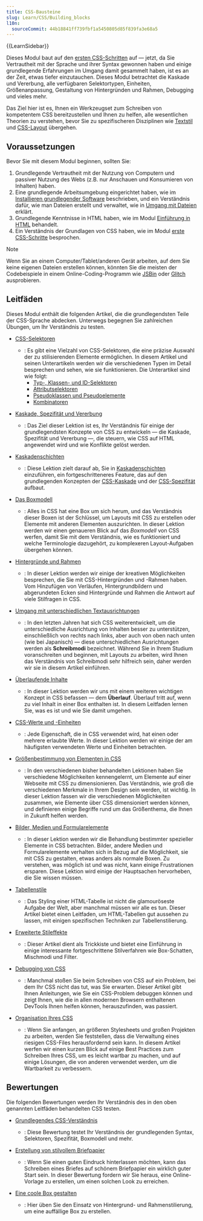 ```yaml
---
title: CSS-Bausteine
slug: Learn/CSS/Building_blocks
l10n:
  sourceCommit: 44b18841ff739fbf1a5450805d85f839fa3e68a5
---
```


{{LearnSidebar}}

Dieses Modul baut auf den [ersten CSS-Schritten](/de/docs/Learn/CSS/First_steps) auf — jetzt, da Sie Vertrautheit mit der Sprache und ihrer Syntax gewonnen haben und einige grundlegende Erfahrungen im Umgang damit gesammelt haben, ist es an der Zeit, etwas tiefer einzutauchen. Dieses Modul betrachtet die Kaskade und Vererbung, alle verfügbaren Selektortypen, Einheiten, Größenanpassung, Gestaltung von Hintergründen und Rahmen, Debugging und vieles mehr.

Das Ziel hier ist es, Ihnen ein Werkzeugset zum Schreiben von kompetentem CSS bereitzustellen und Ihnen zu helfen, alle wesentlichen Theorien zu verstehen, bevor Sie zu spezifischeren Disziplinen wie [Textstil](/de/docs/Learn/CSS/Styling_text) und [CSS-Layout](/de/docs/Learn/CSS/CSS_layout) übergehen.

## Voraussetzungen

Bevor Sie mit diesem Modul beginnen, sollten Sie:

1. Grundlegende Vertrautheit mit der Nutzung von Computern und passiver Nutzung des Webs (z.B. nur Anschauen und Konsumieren von Inhalten) haben.
2. Eine grundlegende Arbeitsumgebung eingerichtet haben, wie im [Installieren grundlegender Software](/de/docs/Learn/Getting_started_with_the_web/Installing_basic_software) beschrieben, und ein Verständnis dafür, wie man Dateien erstellt und verwaltet, wie in [Umgang mit Dateien](/de/docs/Learn/Getting_started_with_the_web/Dealing_with_files) erklärt.
3. Grundlegende Kenntnisse in HTML haben, wie im Modul [Einführung in HTML](/de/docs/Learn/HTML/Introduction_to_HTML) behandelt.
4. Ein Verständnis der Grundlagen von CSS haben, wie im Modul [erste CSS-Schritte](/de/docs/Learn/CSS/First_steps) besprochen.

> [!NOTE]
> Wenn Sie an einem Computer/Tablet/anderen Gerät arbeiten, auf dem Sie keine eigenen Dateien erstellen können, könnten Sie die meisten der Codebeispiele in einem Online-Coding-Programm wie [JSBin](https://jsbin.com/) oder [Glitch](https://glitch.com/) ausprobieren.

## Leitfäden

Dieses Modul enthält die folgenden Artikel, die die grundlegendsten Teile der CSS-Sprache abdecken. Unterwegs begegnen Sie zahlreichen Übungen, um Ihr Verständnis zu testen.

- [CSS-Selektoren](/de/docs/Learn/CSS/Building_blocks/Selectors)

  - : Es gibt eine Vielzahl von CSS-Selektoren, die eine präzise Auswahl der zu stilisierenden Elemente ermöglichen. In diesem Artikel und seinen Unterartikeln werden wir die verschiedenen Typen im Detail besprechen und sehen, wie sie funktionieren. Die Unterartikel sind wie folgt:
    - [Typ-, Klassen- und ID-Selektoren](/de/docs/Learn/CSS/Building_blocks/Selectors/Type_Class_and_ID_Selectors)
    - [Attributselektoren](/de/docs/Learn/CSS/Building_blocks/Selectors/Attribute_selectors)
    - [Pseudoklassen und Pseudoelemente](/de/docs/Learn/CSS/Building_blocks/Selectors/Pseudo-classes_and_pseudo-elements)
    - [Kombinatoren](/de/docs/Learn/CSS/Building_blocks/Selectors/Combinators)

- [Kaskade, Spezifität und Vererbung](/de/docs/Learn/CSS/Building_blocks/Cascade_and_inheritance)

  - : Das Ziel dieser Lektion ist es, Ihr Verständnis für einige der grundlegendsten Konzepte von CSS zu entwickeln — die Kaskade, Spezifität und Vererbung —, die steuern, wie CSS auf HTML angewendet wird und wie Konflikte gelöst werden.

- [Kaskadenschichten](/de/docs/Learn/CSS/Building_blocks/Cascade_layers)

  - : Diese Lektion zielt darauf ab, Sie in [Kaskadenschichten](/de/docs/Web/CSS/@layer) einzuführen, ein fortgeschritteneres Feature, das auf den grundlegenden Konzepten der [CSS-Kaskade](/de/docs/Web/CSS/Cascade) und der [CSS-Spezifität](/de/docs/Web/CSS/Specificity) aufbaut.

- [Das Boxmodell](/de/docs/Learn/CSS/Building_blocks/The_box_model)

  - : Alles in CSS hat eine Box um sich herum, und das Verständnis dieser Boxen ist der Schlüssel, um Layouts mit CSS zu erstellen oder Elemente mit anderen Elementen auszurichten. In dieser Lektion werden wir einen genaueren Blick auf das _Boxmodell_ von CSS werfen, damit Sie mit dem Verständnis, wie es funktioniert und welche Terminologie dazugehört, zu komplexeren Layout-Aufgaben übergehen können.

- [Hintergründe und Rahmen](/de/docs/Learn/CSS/Building_blocks/Backgrounds_and_borders)

  - : In dieser Lektion werden wir einige der kreativen Möglichkeiten besprechen, die Sie mit CSS-Hintergründen und -Rahmen haben. Vom Hinzufügen von Verläufen, Hintergrundbildern und abgerundeten Ecken sind Hintergründe und Rahmen die Antwort auf viele Stilfragen in CSS.

- [Umgang mit unterschiedlichen Textausrichtungen](/de/docs/Learn/CSS/Building_blocks/Handling_different_text_directions)

  - : In den letzten Jahren hat sich CSS weiterentwickelt, um die unterschiedliche Ausrichtung von Inhalten besser zu unterstützen, einschließlich von rechts nach links, aber auch von oben nach unten (wie bei Japanisch) — diese unterschiedlichen Ausrichtungen werden als **Schreibmodi** bezeichnet. Während Sie in Ihrem Studium voranschreiten und beginnen, mit Layouts zu arbeiten, wird Ihnen das Verständnis von Schreibmodi sehr hilfreich sein, daher werden wir sie in diesem Artikel einführen.

- [Überlaufende Inhalte](/de/docs/Learn/CSS/Building_blocks/Overflowing_content)

  - : In dieser Lektion werden wir uns mit einem weiteren wichtigen Konzept in CSS befassen — dem **Überlauf**. Überlauf tritt auf, wenn zu viel Inhalt in einer Box enthalten ist. In diesem Leitfaden lernen Sie, was es ist und wie Sie damit umgehen.

- [CSS-Werte und -Einheiten](/de/docs/Learn/CSS/Building_blocks/Values_and_units)

  - : Jede Eigenschaft, die in CSS verwendet wird, hat einen oder mehrere erlaubte Werte. In dieser Lektion werden wir einige der am häufigsten verwendeten Werte und Einheiten betrachten.

- [Größenbestimmung von Elementen in CSS](/de/docs/Learn/CSS/Building_blocks/Sizing_items_in_CSS)

  - : In den verschiedenen bisher behandelten Lektionen haben Sie verschiedene Möglichkeiten kennengelernt, um Elemente auf einer Webseite mit CSS zu dimensionieren. Das Verständnis, wie groß die verschiedenen Merkmale in Ihrem Design sein werden, ist wichtig. In dieser Lektion fassen wir die verschiedenen Möglichkeiten zusammen, wie Elemente über CSS dimensioniert werden können, und definieren einige Begriffe rund um das Größenthema, die Ihnen in Zukunft helfen werden.

- [Bilder, Medien und Formularelemente](/de/docs/Learn/CSS/Building_blocks/Images_media_form_elements)

  - : In dieser Lektion werden wir die Behandlung bestimmter spezieller Elemente in CSS betrachten. Bilder, andere Medien und Formularelemente verhalten sich in Bezug auf die Möglichkeit, sie mit CSS zu gestalten, etwas anders als normale Boxen. Zu verstehen, was möglich ist und was nicht, kann einige Frustrationen ersparen. Diese Lektion wird einige der Hauptsachen hervorheben, die Sie wissen müssen.

- [Tabellenstile](/de/docs/Learn/CSS/Building_blocks/Styling_tables)

  - : Das Styling einer HTML-Tabelle ist nicht die glamouröseste Aufgabe der Welt, aber manchmal müssen wir alle es tun. Dieser Artikel bietet einen Leitfaden, um HTML-Tabellen gut aussehen zu lassen, mit einigen spezifischen Techniken zur Tabellenstilierung.

- [Erweiterte Stileffekte](/de/docs/Learn/CSS/Building_blocks/Advanced_styling_effects)

  - : Dieser Artikel dient als Trickkiste und bietet eine Einführung in einige interessante fortgeschrittene Stilverfahren wie Box-Schatten, Mischmodi und Filter.

- [Debugging von CSS](/de/docs/Learn/CSS/Building_blocks/Debugging_CSS)

  - : Manchmal stoßen Sie beim Schreiben von CSS auf ein Problem, bei dem Ihr CSS nicht das tut, was Sie erwarten. Dieser Artikel gibt Ihnen Anleitungen, wie Sie ein CSS-Problem debuggen können und zeigt Ihnen, wie die in allen modernen Browsern enthaltenen DevTools Ihnen helfen können, herauszufinden, was passiert.

- [Organisation Ihres CSS](/de/docs/Learn/CSS/Building_blocks/Organizing)
  - : Wenn Sie anfangen, an größeren Stylesheets und großen Projekten zu arbeiten, werden Sie feststellen, dass die Verwaltung eines riesigen CSS-Files herausfordernd sein kann. In diesem Artikel werfen wir einen kurzen Blick auf einige Best Practices zum Schreiben Ihres CSS, um es leicht wartbar zu machen, und auf einige Lösungen, die von anderen verwendet werden, um die Wartbarkeit zu verbessern.

## Bewertungen

Die folgenden Bewertungen werden Ihr Verständnis des in den oben genannten Leitfäden behandelten CSS testen.

- [Grundlegendes CSS-Verständnis](/de/docs/Learn/CSS/Building_blocks/Fundamental_CSS_comprehension)

  - : Diese Bewertung testet Ihr Verständnis der grundlegenden Syntax, Selektoren, Spezifität, Boxmodell und mehr.

- [Erstellung von stilvollem Briefpapier](/de/docs/Learn/CSS/Building_blocks/Creating_fancy_letterheaded_paper)

  - : Wenn Sie einen guten Eindruck hinterlassen möchten, kann das Schreiben eines Briefes auf schönem Briefpapier ein wirklich guter Start sein. In dieser Bewertung fordern wir Sie heraus, eine Online-Vorlage zu erstellen, um einen solchen Look zu erreichen.

- [Eine coole Box gestalten](/de/docs/Learn/CSS/Building_blocks/A_cool_looking_box)
  - : Hier üben Sie den Einsatz von Hintergrund- und Rahmenstilierung, um eine auffällige Box zu erstellen.

